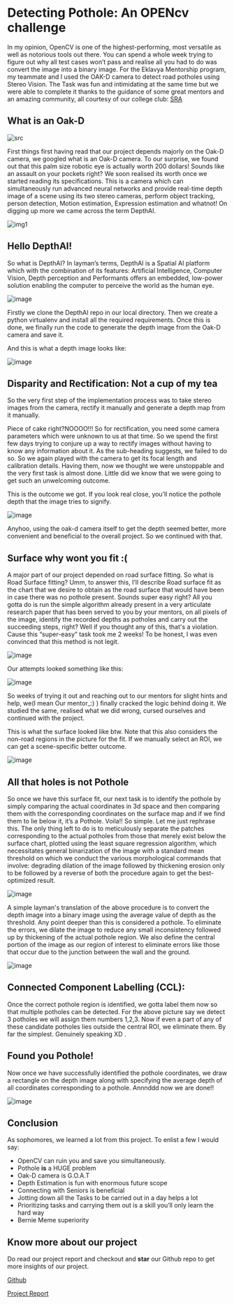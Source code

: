 # Detecting Pothole: An OPENcv challenge
In my opinion, OpenCV is one of the highest-performing, most versatile as well as notorious tools out there. You can spend a whole week trying to figure out why all test cases won’t pass and realise all you had to do was convert the image into a binary image. For the Eklavya Mentorship program, my teammate and I used the OAK-D camera to detect road potholes using Stereo Vision.
The Task was fun and intimidating at the same time but we were able to complete it thanks to the guidance of some great mentors and an amazing community, all courtesy of our college club: [SRA](https://sravjti.in/)

## What is an Oak-D 

![src](https://www.mouser.in/images/luxonis/lrg/OAK-D_t.jpg)

First things first having read that our project depends majorly on the Oak-D camera, we googled what is an Oak-D camera. To our surprise, we found out that this palm size robotic eye is actually worth 200 dollars! Sounds like an assault on your pockets right? We soon realised its worth once we started reading its specifications. This is a camera which can simultaneously run advanced neural networks and provide real-time depth image of a scene using its two stereo cameras, perform object tracking, person detection, Motion estimation, Expression estimation and whatnot! On digging up more we came across the term DepthAI.

![img1](https://techcrunch.com/wp-content/uploads/2020/07/oak-opencv.gif)

## Hello DepthAI!

So what is DepthAI?
In layman’s terms, DepthAI is a Spatial AI platform which with the combination of its features: Artificial Intelligence, Computer Vision, Depth perception and Performants offers an embedded, low-power solution enabling the computer to perceive the world as the human eye. 

![image](https://assets.rocketstock.com/uploads/2017/07/SpidermanHUD_example.gif)

Firstly we clone the DepthAI repo in our local directory. Then we create a python virtualenv and install all the required requirements. Once this is done, we finally run the code to generate the depth image from the Oak-D camera and save it.

And this is what a depth image looks like:

![image](https://scontent.xx.fbcdn.net/v/t1.15752-9/312576342_821962229008957_6632162205827036789_n.png?stp=dst-png_p206x206&_nc_cat=105&ccb=1-7&_nc_sid=aee45a&_nc_ohc=aaNOHy8-TQEAX9XJ1Qx&_nc_ad=z-m&_nc_cid=0&_nc_ht=scontent.xx&oh=03_AdSx_hN-h1A-5CHd6kQrT-n0twgAk7W1bf3V5Zq_AdaDkA&oe=63B63E14)

## Disparity and Rectification: Not a cup of my tea

So the very first step of the implementation process was to take stereo images from the camera, rectify it manually and generate a depth map from it manually.

Piece of cake right?NOOOO!!! So for rectification, you need some camera parameters which were unknown to us at that time. So we spend the first few days trying to conjure up a way to rectify images without having to know any information about it. As the sub-heading suggests, we failed to do so. So we again played with the camera to get its focal length and calibration details. Having them, now we thought we were unstoppable and the very first task is almost done. Little did we know that we were going to get such an unwelcoming outcome.

This is the outcome we got. If you look real close, you’ll notice the pothole depth that the image tries to signify.

![image](https://scontent.xx.fbcdn.net/v/t1.15752-9/313280594_1560569631038696_221842432707219026_n.png?stp=dst-png_s320x320&_nc_cat=104&ccb=1-7&_nc_sid=aee45a&_nc_ohc=1ZwexE1y5esAX_Y0WTK&_nc_ad=z-m&_nc_cid=0&_nc_ht=scontent.xx&oh=03_AdTKRL9UbDD6Bh40tqkuNu5yosFUper5V6Fp7VmInYNwKw&oe=63902DB2)

Anyhoo, using the oak-d camera itself to get the depth seemed better, more convenient and beneficial to the overall project. So we continued with that. 

## Surface why wont you fit :(

A major part of our project depended on road surface fitting. So what is Road Surface fitting? Umm, to answer this, I’ll describe Road surface fit as the chart that we desire to obtain as the road surface that would have been in case there was no pothole present. Sounds super easy right? All you gotta do is run the simple algorithm already present in a very articulate research paper that has been served to you by your mentors, on all pixels of the image, identify the recorded depths as potholes and carry out the succeeding steps, right? Well if you thought any of this, that's a violation. Cause this “super-easy” task took me 2 weeks! To be honest, I was even convinced that this method is not legit.

![image](https://quotefancy.com/media/wallpaper/3840x2160/520085-Homer-Quote-If-something-s-hard-to-do-then-it-s-not-worth-doing.jpgQUJosXAdaNJQMYb8NVSWeFZUXwKln04d-hvvRPz1rk6w&oe=63818214)

Our attempts looked something like this:

![image](https://scontent.xx.fbcdn.net/v/t1.15752-9/307972598_620141066560545_9089820199153739_n.png?stp=dst-png_p228x119&_nc_cat=102&ccb=1-7&_nc_sid=aee45a&_nc_ohc=tzVhWts7SNsAX8J7qQH&_nc_ad=z-m&_nc_cid=0&_nc_ht=scontent.xx&oh=03_AdTZ6eXxOrEqjGMCriG4je8Xt29LDRZBfMos9rOKmlBvyg&oe=63900298)

So weeks of trying it out and reaching out to our mentors for slight hints and help, we(I mean Our mentor_:) ) finally cracked the logic behind doing it. We studied the same, realised what we did wrong, cursed ourselves and continued with the project.

This is what the surface looked like btw. Note that this also considers the non-road regions in the picture for the fit. If we manually select an ROI, we can get a scene-specific better outcome.

![image](https://scontent.xx.fbcdn.net/v/t1.15752-9/309617964_1473863579783506_189537991565908528_n.png?stp=dst-png_p206x206&_nc_cat=102&ccb=1-7&_nc_sid=aee45a&_nc_ohc=djBAR3d0Q48AX9Rs4SY&_nc_ad=z-m&_nc_cid=0&_nc_ht=scontent.xx&oh=03_AdSOlYsBGTQr9DNlv5YV_dokaTryViQC6K2TUEFv51MZcQ&oe=639021CC)

## All that holes is not Pothole

So once we have this surface fit, our next task is to identify the pothole by simply comparing the actual coordinates in 3d space and then comparing them with the corresponding coordinates on the surface map and if we find them to lie below it, it’s a Pothole. Voila!! So simple. Let me just rephrase this. The only thing left to do is to meticulously separate the patches corresponding to the actual potholes from those that merely exist below the surface chart, plotted using the least square regression algorithm, which necessitates general binarization of the image with a standard mean threshold on which we conduct the various morphological commands that involve: degrading dilation of the image followed by thickening erosion only to be followed by a reverse of both the procedure again to get the best-optimized result.

![image](https://media4.giphy.com/media/75ZaxapnyMp2w/giphy.gif?cid=790b761190bef8a30853b39e7c28cd0db26756426e362775&rid=giphy.gif&ct=g/)

A simple layman's translation of the above procedure is to convert the depth image into a binary image using the average value of depth as the threshold. Any point deeper than this is considered a pothole. To eliminate the errors, we dilate the image to reduce any small inconsistency followed up by thickening of the actual pothole region. We also define the central portion of the image as our region of interest to eliminate errors like those that occur due to the junction between the wall and the ground.

![image](https://scontent.xx.fbcdn.net/v/t1.15752-9/314836165_1049237063143755_3794358094393401786_n.png?stp=dst-png_p296x100&_nc_cat=101&ccb=1-7&_nc_sid=aee45a&_nc_ohc=TNnLhLpywIsAX9mCK6W&_nc_ad=z-m&_nc_cid=0&_nc_ht=scontent.xx&oh=03_AdTADFZj_n-hXWhPtjnMHMNT0ZcA4xQ1lVlTvLQtjREnzw&oe=6390C043)

## Connected Component Labelling (CCL):

Once the correct pothole region is identified, we gotta label them now so that multiple potholes can be detected. For the above picture say we detect 3 potholes we will assign them numbers 1,2,3. Now if even a part of any of these candidate potholes lies outside the central ROI, we eliminate them. By far the simplest. Genuinely speaking XD .

## Found you Pothole!

Now once we have successfully identified the pothole coordinates, we draw a rectangle on the depth image along with specifying the average depth of all coordinates corresponding to a pothole. Annnddd now we are done!!

![image](https://scontent.xx.fbcdn.net/v/t1.15752-9/314430571_533517651939422_48320739202229212_n.png?stp=dst-png_p206x206&_nc_cat=101&ccb=1-7&_nc_sid=aee45a&_nc_ohc=jloYAg1tTokAX-B7EU_&_nc_oc=AQlykGigh8gJLTdl1eTkbX0rQkjYhwClRw5aWTcuCNuqet9kMpc5ykE0SuOxjdb_bhrEMwv8qCmSmMZyPdQ2Vs_y&_nc_ad=z-m&_nc_cid=0&_nc_ht=scontent.xx&oh=03_AdQkOQQ0tt09pr2G0Gu1QBY_zXGE6u8nhkYBa_WhWFu_hA&oe=6390D7B6)

## Conclusion

As sophomores, we learned a lot from this project. To enlist a few I would say:

* OpenCV can ruin you and save you simultaneously.
* Pothole **is** a HUGE problem
* Oak-D camera is G.O.A.T
* Depth Estimation is fun with enormous future scope
* Connecting with Seniors is beneficial
* Jotting down all the Tasks to be carried out in a day helps a lot
* Prioritizing tasks and carrying them out is a skill you’ll only learn the hard way
* Bernie Meme superiority

## Know more about our project

Do read our project report and checkout and **star** our Github repo to get more insights of our project.

[Github](https://github.com/Dhruvanshu-Joshi/Pothole-Detection)

[Project Report](https://github.com/Dhruvanshu-Joshi/Pothole-Detection/blob/main/Assets/Report_Pothole_Detection.pdf)